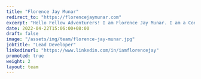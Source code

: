 ```yaml
---
title: "Florence Jay Munar"
redirect_to: "https://florencejaymunar.com"
excerpt: "Hello Fellow Adventurers! I am Florence Jay Munar. I am a Content Creator, Writer, Parodist, anything that I have a skill for can push it out of the box. :D"
date: 2022-04-22T15:06:00+08:00
draft: false
image: "/assets/img/team/florence-jay-munar.jpg"
jobtitle: "Lead Developer"
linkedinurl: "https://www.linkedin.com/in/iamflorencejay"
promoted: true
weight: 2
layout: team
---
```

